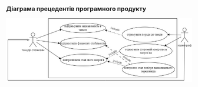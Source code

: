 ### Діаграма прецедентів програмного продукту

![UseCaseDiagram](/1-SoftwareRequirements/1.3-SoftwareUserRequirements/1.3.3-UseCaseDiagram/UseCaseDiagram_Miroshnichenko.jpg)
